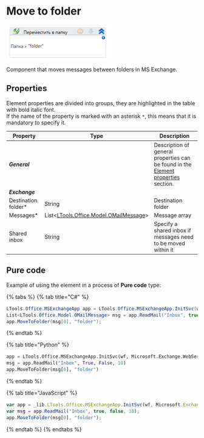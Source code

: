 # Move to folder

![](<../../../../.gitbook/assets/MSExchange-MoveToFolder.png>)

Component that moves messages between folders in MS Exchange.

## Properties

Element properties are divided into groups, they are highlighted in the table with bold italic font.\
If the name of the property is marked with an asterisk `*`, this means that it is mandatory to specify it.

| Property           | Type                                                                   | Description      |
| ------------------ | ---------------------------------------------------------------------- | ---------------- |
| ***General***  | | Description of general properties can be found in the [Element properties](https://docs.primo-rpa.ru/primo-rpa/primo-studio/process/elements#svoistva-elementa) section. | 
| ***Exchange***  | | | 
| Destination folder\* | String                                                                 | Destination folder |
| Messages\*           | List<[LTools.Office.Model.OMailMessage](../datatypes/omailmessage.md)> | Message array |
| Shared inbox         | String  | Specify a shared inbox if messages need to be moved within it |

## Pure code
Example of using the element in a process of **Pure code** type:

{% tabs %}
{% tab title="C#" %}
```csharp
LTools.Office.MSExchangeApp app = LTools.Office.MSExchangeApp.InitSvc(wf, Microsoft.Exchange.WebServices.Data.ExchangeVersion.Exchange2013_SP1, "server url", "login", "pass", "domain");
List<LTools.Office.Model.OMailMessage> msg = app.ReadMail("Inbox", true, false, 10);
app.MoveToFolder(msg[0], "folder");
```
{% endtab %}

{% tab title="Python" %}
```python
app = LTools.Office.MSExchangeApp.InitSvc(wf, Microsoft.Exchange.WebServices.Data.ExchangeVersion.Exchange2013_SP1, "server url", "login", "pass", "domain")
msg = app.ReadMail("Inbox", True, False, 10)
app.MoveToFolder(msg[0], "folder")
```
{% endtab %}

{% tab title="JavaScript" %}
```javascript
var app = _lib.LTools.Office.MSExchangeApp.InitSvc(wf, Microsoft.Exchange.WebServices.Data.ExchangeVersion.Exchange2013_SP1, "server url", "login", "pass", "domain");
var msg = app.ReadMail("Inbox", true, false, 10);
app.MoveToFolder(msg[0], "folder");
```
{% endtab %}
{% endtabs %}
